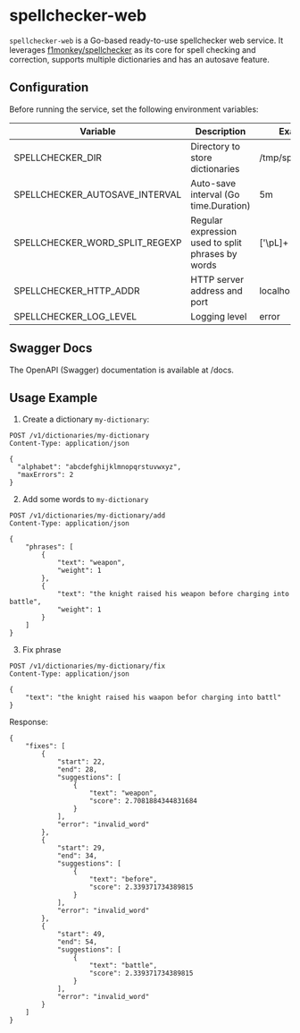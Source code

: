 # spellchecker-web

`spellchecker-web` is a Go-based ready-to-use spellchecker web service. It leverages [f1monkey/spellchecker](https://github.com/f1monkey/spellchecker) as its core for spell checking and correction, supports multiple dictionaries and has an autosave feature.

## Configuration

Before running the service, set the following environment variables:

|Variable        | 	Description | Example | Default value | Required |
|----------------|------------- |---------|---------------|----------|
|SPELLCHECKER_DIR| 	Directory to store dictionaries |	/tmp/spellchecker | none | yes |
|SPELLCHECKER_AUTOSAVE_INTERVAL| 	Auto-save interval (Go time.Duration) | 5m | none | no |
|SPELLCHECKER_WORD_SPLIT_REGEXP| Regular expression used to split phrases by words | ['\pL]+ | ['\pL]+| no |
|SPELLCHECKER_HTTP_ADDR| 	HTTP server address and port | localhost:8011 | localhost:8011 | no |
|SPELLCHECKER_LOG_LEVEL| 	Logging level |	error | info | no |

## Swagger Docs

The OpenAPI (Swagger) documentation is available at /docs.

## Usage Example

1) Create a dictionary `my-dictionary`:

```
POST /v1/dictionaries/my-dictionary
Content-Type: application/json

{
  "alphabet": "abcdefghijklmnopqrstuvwxyz",
  "maxErrors": 2
}
```

2) Add some words to `my-dictionary`
```
POST /v1/dictionaries/my-dictionary/add
Content-Type: application/json

{
    "phrases": [
        {
            "text": "weapon",
            "weight": 1
        },
        {
            "text": "the knight raised his weapon before charging into battle",
            "weight": 1
        }
    ]
}
```

3) Fix phrase
```
POST /v1/dictionaries/my-dictionary/fix
Content-Type: application/json

{
    "text": "the knight raised his waapon befor charging into battl"
}
```

Response:

```
{
    "fixes": [
        {
            "start": 22,
            "end": 28,
            "suggestions": [
                {
                    "text": "weapon",
                    "score": 2.7081884344831684
                }
            ],
            "error": "invalid_word"
        },
        {
            "start": 29,
            "end": 34,
            "suggestions": [
                {
                    "text": "before",
                    "score": 2.339371734389815
                }
            ],
            "error": "invalid_word"
        },
        {
            "start": 49,
            "end": 54,
            "suggestions": [
                {
                    "text": "battle",
                    "score": 2.339371734389815
                }
            ],
            "error": "invalid_word"
        }
    ]
}
```